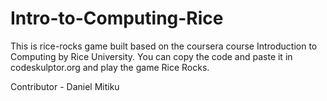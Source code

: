 # Intro-to-Computing-Rice

This is rice-rocks game built based on the coursera course Introduction to Computing by Rice University.
You can copy the code and paste it in codeskulptor.org and play the game Rice Rocks.

Contributor - Daniel Mitiku
